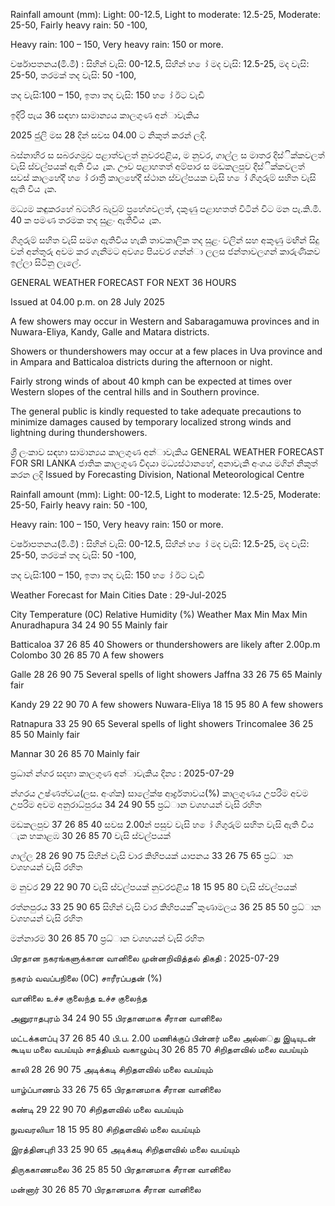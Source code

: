 Rainfall amount (mm): Light: 00-12.5, Light to moderate: 12.5-25, Moderate: 25-50, Fairly heavy rain: 50 -100,

Heavy rain: 100 – 150, Very heavy rain: 150 or more.

වර්ෂාපතනය(මි.මී) : සිහින් වැසි: 00-12.5, සිහින් හ ෝ මද වැසි: 12.5-25, මද වැසි: 25-50, තරමක් තද වැසි: 50 -100,

තද වැසි:100 – 150, ඉතා තද වැසි: 150 හ ෝ ඊට වැඩි

ඉදිරි පැය 36 සඳහා සාමාන්‍යය කාලගුණ අන්‍ාවැකිය

2025 ජුලි මස 28 දින්‍ සවස 04.00 ට නිකුත් කරන්‍ ලදි.

බස්නාහිර ස සබරගමුව පළාත්වලත් නුවරඑළිය, ම නුවර, ගාල්ල ස මාතර දිස්ික්කවලත් වැසි ස්වල්පයක් ඇති විය ැක. ඌව පළාහතත් අම්පාර ස මඩකලපුව දිස්ික්කවලත් සවස් කාලහේදී හ ෝ රාත්‍රී කාලහේදී ස්ථාන ස්වල්පයක වැසි හ ෝ ගිගුරුම් සහිත වැසි ඇති විය ැක.

මධ්‍යම කඳුකරහේ බටහිර බැවුම් ප්‍රහේශවලත්, දකුණු පළාහතත් විටින් විට මන පැ.කි.මී. 40 ක පමණ තරමක තද සුළං ඇතිවිය ැක.

ගිගුරුම් සහිත වැසි සමග ඇතිවිය හැකි තාවකාලික තද සුළං වලින් සහ අකුණු මඟින් සිදු වන්‍ අන්‍තුරු අවම කර ගැනීමට අවශ්‍ය පියවර ගන්න්‍ා ලලස ජන්‍තාවලගන් කාරුණිකව ඉල්ලා සිටිනු ලැලේ.

GENERAL WEATHER FORECAST FOR NEXT 36 HOURS

Issued at 04.00 p.m. on 28 July 2025

A few showers may occur in Western and Sabaragamuwa provinces and in Nuwara-Eliya, Kandy, Galle and Matara districts.

Showers or thundershowers may occur at a few places in Uva province and in Ampara and Batticaloa districts during the afternoon or night.

Fairly strong winds of about 40 kmph can be expected at times over Western slopes of the central hills and in Southern province.

The general public is kindly requested to take adequate precautions to minimize damages caused by temporary localized strong winds and lightning during thundershowers.

ශ්‍රී ලංකාව සඳහා සාමාන්‍යය කාලගුණ අන්‍ාවැකිය GENERAL WEATHER FORECAST FOR SRI LANKA ජාතික කාලගුණ විදයා මධ්‍යස්ථානහේ, අනාවැකි අංශය මගින් නිකුත් කරන ලදි Issued by Forecasting Division, National Meteorological Centre

Rainfall amount (mm): Light: 00-12.5, Light to moderate: 12.5-25, Moderate: 25-50, Fairly heavy rain: 50 -100,

Heavy rain: 100 – 150, Very heavy rain: 150 or more.

වර්ෂාපතනය(මි.මී) : සිහින් වැසි: 00-12.5, සිහින් හ ෝ මද වැසි: 12.5-25, මද වැසි: 25-50, තරමක් තද වැසි: 50 -100,

තද වැසි:100 – 150, ඉතා තද වැසි: 150 හ ෝ ඊට වැඩි

Weather Forecast for Main Cities Date : 29-Jul-2025

City Temperature (0C) Relative Humidity (%) Weather Max Min Max Min Anuradhapura 34 24 90 55 Mainly fair

Batticaloa 37 26 85 40 Showers or thundershowers are likely after 2.00p.m Colombo 30 26 85 70 A few showers

Galle 28 26 90 75 Several spells of light showers Jaffna 33 26 75 65 Mainly fair

Kandy 29 22 90 70 A few showers Nuwara-Eliya 18 15 95 80 A few showers

Ratnapura 33 25 90 65 Several spells of light showers Trincomalee 36 25 85 50 Mainly fair

Mannar 30 26 85 70 Mainly fair

ප්‍රධාන්‍ න්‍ගර සදහා කාලගුණ අන්‍ාවැකිය දින්‍ය : 2025-07-29

න්‍ගරය උෂ්ණත්වය(ලස. අංශ්‍ක) සාලේක්ෂ ආර්ද්‍රතාවය(%) කාලගුණය උපරිම අවම උපරිම අවම අනුරාධ්‍පුරය 34 24 90 55 ප්‍රධ්‍ාන වශහයන් වැසි රහිත

මඩකලපුව 37 26 85 40 සවස 2.00න් පසුව වැසි හ ෝ ගිගුරුම් සහිත වැසි ඇති විය ැක හකාළඹ 30 26 85 70 වැසි ස්වල්පයක්

ගාල්ල 28 26 90 75 සිහින් වැසි වාර කිහිපයක් යාපනය 33 26 75 65 ප්‍රධ්‍ාන වශහයන් වැසි රහිත

ම නුවර 29 22 90 70 වැසි ස්වල්පයක් නුවරඑළිය 18 15 95 80 වැසි ස්වල්පයක්

රත්නපුරය 33 25 90 65 සිහින් වැසි වාර කිහිපයක් ිකුණාමලය 36 25 85 50 ප්‍රධ්‍ාන වශහයන් වැසි රහිත

මන්නාරම 30 26 85 70 ප්‍රධ්‍ාන වශහයන් වැසි රහිත

பிரதான நகரங்களுக்கான வானிலை முன்னறிவித்தல் திகதி : 2025-07-29

நகரம் வவப்பநிலை (0C) சாரீரப்பதன் (%)

வானிலை உச்ச குலைந்த உச்ச குலைந்த

அனுராதபுரம் 34 24 90 55 பிரதானமாக சீரான வானிலை

மட்டக்களப்பு 37 26 85 40 பி.ப. 2.00 மணிக்குப் பின்னர் மலை அல்ைது இடியுடன் கூடிய மலை வபய்யும் சாத்தியம் வகாழும்பு 30 26 85 70 சிறிதளவில் மலை வபய்யும்

காலி 28 26 90 75 அடிக்கடி சிறிதளவில் மலை வபய்யும்

யாழ்ப்பாணம் 33 26 75 65 பிரதானமாக சீரான வானிலை

கண்டி 29 22 90 70 சிறிதளவில் மலை வபய்யும்

நுவவரலியா 18 15 95 80 சிறிதளவில் மலை வபய்யும்

இரத்தினபுரி 33 25 90 65 அடிக்கடி சிறிதளவில் மலை வபய்யும்

திருககாணமலை 36 25 85 50 பிரதானமாக சீரான வானிலை

மன்னார் 30 26 85 70 பிரதானமாக சீரான வானிலை